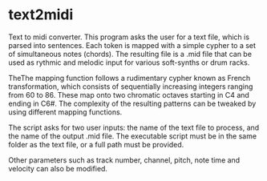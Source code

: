text2midi
=========

Text to midi converter. This program asks the user for a text file, which is parsed into sentences. Each token is mapped with a simple cypher to a set of simultaneous notes (chords). The resulting file is a .mid file that can be used as rythmic and melodic input for various soft-synths or drum racks.

TheThe mapping function follows a rudimentary cypher known as French transformation, which consists of sequentially increasing integers ranging from 60 to 86. These map onto two chromatic octaves starting in C4 and ending in C6#. The complexity of the resulting patterns can be tweaked by using different mapping functions.

The script asks for two user inputs: the name of the text file to process, and the name of the output .mid file. The executable script must be in the same folder as the text file, or a full path must be provided.

Other parameters such as track number, channel, pitch, note time and velocity can also be modified.
